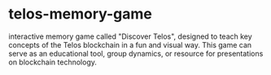# telos-memory-game
interactive memory game called "Discover Telos", designed to teach key concepts of the Telos blockchain in a fun and visual way. This game can serve as an educational tool, group dynamics, or resource for presentations on blockchain technology.
